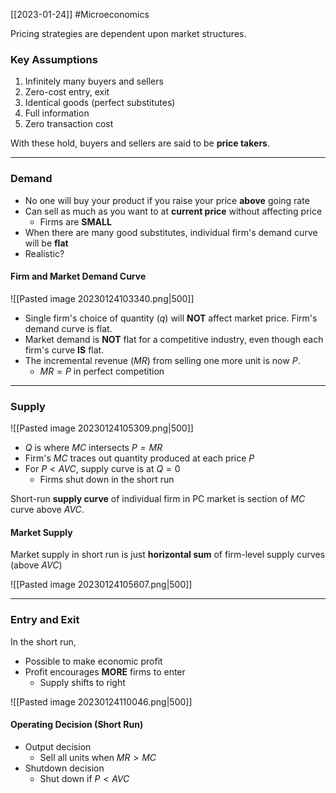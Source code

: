 [[2023-01-24]] #Microeconomics 

Pricing strategies are dependent upon market structures.

### Key Assumptions
1. Infinitely many buyers and sellers
2. Zero-cost entry, exit
3. Identical goods (perfect substitutes)
4. Full information
5. Zero transaction cost

With these hold, buyers and sellers are said to be **price takers**.

---

### Demand
- No one will buy your product if you raise your price **above** going rate
- Can sell as much as you want to at **current price** without affecting price
	- Firms are **SMALL**
- When there are many good substitutes, individual firm's demand curve will be **flat**
- Realistic?

#### Firm and Market Demand Curve

![[Pasted image 20230124103340.png|500]]

- Single firm's choice of quantity $(q)$ will **NOT** affect market price. Firm's demand curve is flat.
- Market demand is **NOT** flat for a competitive industry, even though each firm's curve **IS** flat.
- The incremental revenue ($MR$) from selling one more unit is now $P$.
	- $MR=P$ in perfect competition

---

### Supply

![[Pasted image 20230124105309.png|500]]

- $Q$ is where $MC$ intersects $P=MR$
- Firm's $MC$ traces out quantity produced at each price $P$
- For $P<AVC$, supply curve is at $Q=0$
	- Firms shut down in the short run

Short-run **supply curve** of individual firm in PC market is section of $MC$ curve above $AVC$.

#### Market Supply
Market supply in short run is just **horizontal sum** of firm-level supply curves (above $AVC$)

![[Pasted image 20230124105607.png|500]]

---

### Entry and Exit
In the short run,
- Possible to make economic profit
- Profit encourages **MORE** firms to enter
	- Supply shifts to right

![[Pasted image 20230124110046.png|500]]

#### Operating Decision (Short Run)
- Output decision
	- Sell all units when $MR>MC$
- Shutdown decision
	- Shut down if $P<AVC$

